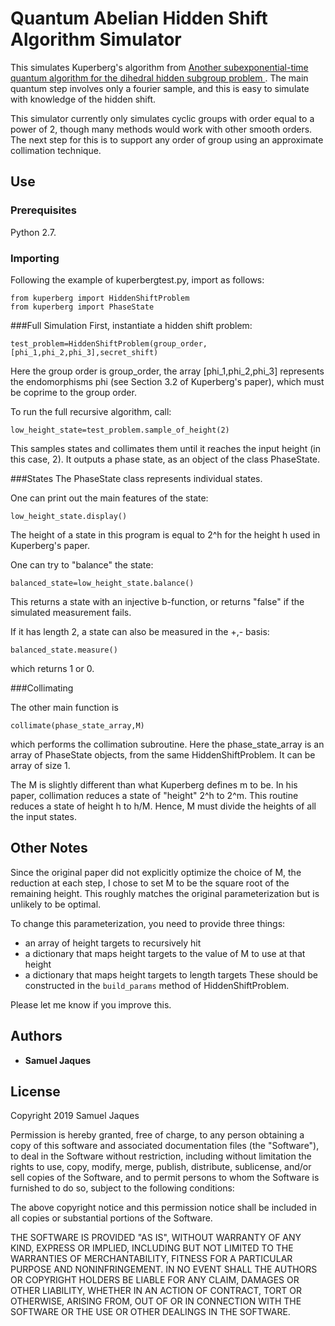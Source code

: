 # Quantum Abelian Hidden Shift Algorithm Simulator

This simulates Kuperberg's algorithm from [Another subexponential-time quantum algorithm for the dihedral hidden subgroup problem
](https://arxiv.org/abs/1112.3333). The main quantum step involves only a fourier sample, and this is easy to simulate with knowledge
of the hidden shift. 

This simulator currently only simulates cyclic groups with order equal to a power of 2, though many methods would work 
with other smooth orders. The next step for this is to support any order of group using an approximate collimation technique.

## Use


### Prerequisites

Python 2.7.

### Importing

Following the example of kuperbergtest.py, import as follows:

```
from kuperberg import HiddenShiftProblem
from kuperberg import PhaseState
```

###Full Simulation
First, instantiate a hidden shift problem:
```
test_problem=HiddenShiftProblem(group_order,[phi_1,phi_2,phi_3],secret_shift)
```
Here the group order is group_order, the array [phi_1,phi_2,phi_3] represents the endomorphisms
phi (see Section 3.2 of Kuperberg's paper), which must be coprime to the group order.

To run the full recursive algorithm, call:
```
low_height_state=test_problem.sample_of_height(2)
```
This samples states and collimates them until it reaches the input height (in this case, 2).
It outputs a phase state, as an object of the class PhaseState.

###States
The PhaseState class represents individual states.

One can print out the main features of the state:
```
low_height_state.display()
```
The height of a state in this program is equal to 2^h for the height h used in Kuperberg's paper.

One can try to "balance" the state:
```
balanced_state=low_height_state.balance()
```
This returns a state with an injective b-function, or returns "false" if the simulated measurement fails.

If it has length 2, a state can also be measured in the +,- basis:
```
balanced_state.measure()
```
which returns 1 or 0.

###Collimating

The other main function is 
```
collimate(phase_state_array,M)
```
which performs the collimation subroutine. Here the phase_state_array is an array of PhaseState objects,
from the same HiddenShiftProblem. It can be array of size 1. 

The M is slightly different than what Kuperberg defines m to be. In his paper, collimation reduces 
a state of "height" 2^h to 2^m. This routine reduces a state of height h to h/M. Hence, M must 
divide the heights of all the input states. 

## Other Notes

Since the original paper did not explicitly optimize the choice of M, the reduction at each step,
I chose to set M to be the square root of the remaining height. This roughly matches the original
parameterization but is unlikely to be optimal.

To change this parameterization, you need to provide three things:
 * an array of height targets to recursively hit
 * a dictionary that maps height targets to the value of M to use at that height
 * a dictionary that maps height targets to length targets
These should be constructed in the `build_params` method of HiddenShiftProblem. 

Please let me know if you improve this.

## Authors

* **Samuel Jaques**

## License

Copyright 2019 Samuel Jaques

Permission is hereby granted, free of charge, to any person obtaining a copy of this software and associated documentation files (the "Software"), to deal in the Software without restriction, including without limitation the rights to use, copy, modify, merge, publish, distribute, sublicense, and/or sell copies of the Software, and to permit persons to whom the Software is furnished to do so, subject to the following conditions:

The above copyright notice and this permission notice shall be included in all copies or substantial portions of the Software.

THE SOFTWARE IS PROVIDED "AS IS", WITHOUT WARRANTY OF ANY KIND, EXPRESS OR IMPLIED, INCLUDING BUT NOT LIMITED TO THE WARRANTIES OF MERCHANTABILITY, FITNESS FOR A PARTICULAR PURPOSE AND NONINFRINGEMENT. IN NO EVENT SHALL THE AUTHORS OR COPYRIGHT HOLDERS BE LIABLE FOR ANY CLAIM, DAMAGES OR OTHER LIABILITY, WHETHER IN AN ACTION OF CONTRACT, TORT OR OTHERWISE, ARISING FROM, OUT OF OR IN CONNECTION WITH THE SOFTWARE OR THE USE OR OTHER DEALINGS IN THE SOFTWARE.
